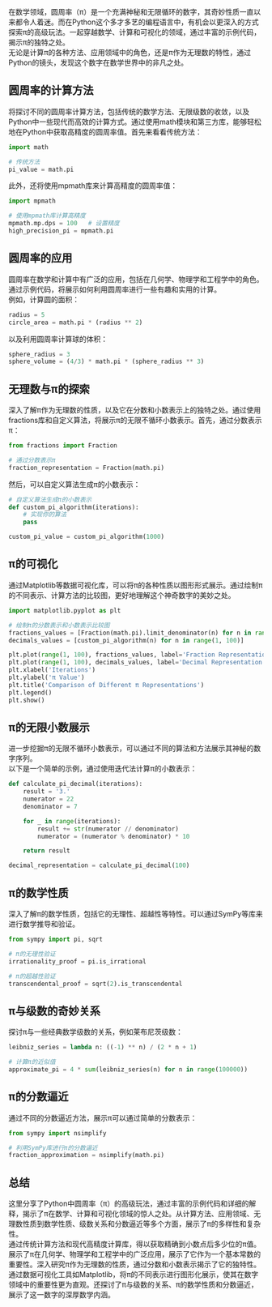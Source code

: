 在数学领域，圆周率（π）是一个充满神秘和无限循环的数字，其奇妙性质一直以来都令人着迷。而在Python这个多才多艺的编程语言中，有机会以更深入的方式探索π的高级玩法。一起穿越数学、计算和可视化的领域，通过丰富的示例代码，揭示π的独特之处。<br />无论是计算π的各种方法、应用领域中的角色，还是π作为无理数的特性，通过Python的镜头，发现这个数字在数学世界中的非凡之处。
<a name="NIpGN"></a>
## 圆周率的计算方法
将探讨不同的圆周率计算方法，包括传统的数学方法、无限级数的收敛，以及Python中一些现代而高效的计算方式。通过使用math模块和第三方库，能够轻松地在Python中获取高精度的圆周率值。首先来看看传统方法：
```python
import math

# 传统方法
pi_value = math.pi
```
此外，还将使用mpmath库来计算高精度的圆周率值：
```python
import mpmath

# 使用mpmath库计算高精度
mpmath.mp.dps = 100   # 设置精度
high_precision_pi = mpmath.pi
```
<a name="bDzLj"></a>
## 圆周率的应用
圆周率在数学和计算中有广泛的应用，包括在几何学、物理学和工程学中的角色。通过示例代码，将展示如何利用圆周率进行一些有趣和实用的计算。<br />例如，计算圆的面积：
```python
radius = 5
circle_area = math.pi * (radius ** 2)
```
以及利用圆周率计算球的体积：
```python
sphere_radius = 3
sphere_volume = (4/3) * math.pi * (sphere_radius ** 3)
```
<a name="x5Pdi"></a>
## 无理数与π的探索
深入了解π作为无理数的性质，以及它在分数和小数表示上的独特之处。通过使用fractions库和自定义算法，将展示π的无限不循环小数表示。首先，通过分数表示π：
```python
from fractions import Fraction

# 通过分数表示π
fraction_representation = Fraction(math.pi)
```
然后，可以自定义算法生成π的小数表示：
```python
# 自定义算法生成π的小数表示
def custom_pi_algorithm(iterations):
    # 实现你的算法
    pass

custom_pi_value = custom_pi_algorithm(1000)
```
<a name="adXkX"></a>
## π的可视化
通过Matplotlib等数据可视化库，可以将π的各种性质以图形形式展示。通过绘制π的不同表示、计算方法的比较图，更好地理解这个神奇数字的美妙之处。
```python
import matplotlib.pyplot as plt

# 绘制π的分数表示和小数表示比较图
fractions_values = [Fraction(math.pi).limit_denominator(n) for n in range(1, 100)]
decimals_values = [custom_pi_algorithm(n) for n in range(1, 100)]

plt.plot(range(1, 100), fractions_values, label='Fraction Representation')
plt.plot(range(1, 100), decimals_values, label='Decimal Representation')
plt.xlabel('Iterations')
plt.ylabel('π Value')
plt.title('Comparison of Different π Representations')
plt.legend()
plt.show()
```
<a name="Aqw4o"></a>
## π的无限小数展示
进一步挖掘π的无限不循环小数表示，可以通过不同的算法和方法展示其神秘的数字序列。<br />以下是一个简单的示例，通过使用迭代法计算π的小数表示：
```python
def calculate_pi_decimal(iterations):
    result = '3.'
    numerator = 22
    denominator = 7

    for _ in range(iterations):
        result += str(numerator // denominator)
        numerator = (numerator % denominator) * 10

    return result

decimal_representation = calculate_pi_decimal(100)
```
<a name="WoInf"></a>
## π的数学性质
深入了解π的数学性质，包括它的无理性、超越性等特性。可以通过SymPy等库来进行数学推导和验证。
```python
from sympy import pi, sqrt

# π的无理性验证
irrationality_proof = pi.is_irrational

# π的超越性验证
transcendental_proof = sqrt(2).is_transcendental
```
<a name="wptGo"></a>
## π与级数的奇妙关系
探讨π与一些经典数学级数的关系，例如莱布尼茨级数：
```python
leibniz_series = lambda n: ((-1) ** n) / (2 * n + 1)

# 计算π的近似值
approximate_pi = 4 * sum(leibniz_series(n) for n in range(100000))
```
<a name="BzcyR"></a>
## π的分数逼近
通过不同的分数逼近方法，展示π可以通过简单的分数表示：
```python
from sympy import nsimplify

# 利用SymPy库进行π的分数逼近
fraction_approximation = nsimplify(math.pi)
```
<a name="eH99V"></a>
## 总结
这里分享了Python中圆周率（π）的高级玩法，通过丰富的示例代码和详细的解释，揭示了π在数学、计算和可视化领域的惊人之处。从计算方法、应用领域、无理数性质到数学性质、级数关系和分数逼近等多个方面，展示了π的多样性和复杂性。<br />通过传统计算方法和现代高精度计算库，得以获取精确到小数点后多少位的π值。展示了π在几何学、物理学和工程学中的广泛应用，展示了它作为一个基本常数的重要性。深入研究π作为无理数的性质，通过分数和小数表示揭示了它的独特性。<br />通过数据可视化工具如Matplotlib，将π的不同表示进行图形化展示，使其在数字领域中的重要性更为直观。还探讨了π与级数的关系、π的数学性质和分数逼近，展示了这一数字的深厚数学内涵。
